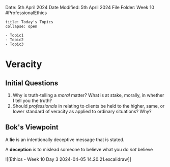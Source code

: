 Date: 5th April 2024
Date Modified: 5th April 2024
File Folder: Week 10
#ProfessionalEthics

```ad-abstract
title: Today's Topics
collapse: open

- Topic1
- Topic2
- Topic3

```

# Veracity

## Initial Questions

1. Why is truth-telling a *moral* matter? What is at stake, morally, in whether I tell you the truth?
2. Should *professionals* in relating to clients be held to the higher, same, or lower standard of veracity as applied to ordinary situations? Why?

## Bok's Viewpoint

A **lie** is an intentionally deceptive message that is stated.

A **deception** is to mislead someone to believe what you do *not* believe

![[Ethics - Week 10 Day 3 2024-04-05 14.20.21.excalidraw]]

